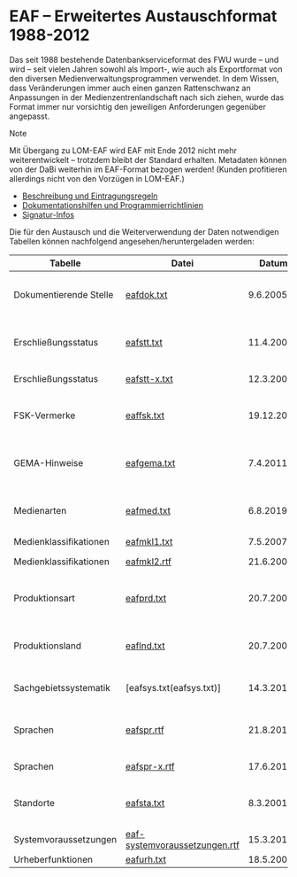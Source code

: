 # EAF – Erweitertes Austauschformat 1988-2012

Das seit 1988 bestehende Datenbankserviceformat des FWU wurde – und wird – seit vielen Jahren sowohl als Import-, wie auch als Exportformat von den diversen Medienverwaltungsprogrammen verwendet. In dem Wissen, dass Veränderungen immer auch einen ganzen Rattenschwanz an Anpassungen in der Medienzentrenlandschaft nach sich ziehen, wurde das Format immer nur vorsichtig den jeweiligen Anforderungen gegenüber angepasst.
>[!NOTE]
>Mit Übergang zu LOM-EAF wird EAF mit Ende 2012 nicht mehr weiterentwickelt – trotzdem bleibt der Standard erhalten. Metadaten können von der DaBi weiterhin im EAF-Format bezogen werden! (Kunden profitieren allerdings nicht von den Vorzügen in LOM-EAF.)

- [Beschreibung und Eintragungsregeln](db-eaf.pdf)
- [Dokumentationshilfen und Programmierrichtlinien](db-eaf-h.pdf)
- [Signatur-Infos](Signatur-Infos-2019-02.pdf)

Die für den Austausch und die Weiterverwendung der Daten notwendigen Tabellen können nachfolgend angesehen/heruntergeladen werden:

|Tabelle|Datei|Datum|Hinweise|
|-------|-----|-----|--------|
|Dokumentierende Stelle|[eafdok.txt](eafdok.txt)|9.6.2005|Code (bis 4 Z.), #, Bezeichnung (66 Z. +)|
|Erschließungsstatus|[eafstt.txt](eafstt.txt)|11.4.2006|Code (bis 2 Z.), #, Bezeichnung (13 Z. +)|
|Erschließungsstatus|[eafstt-x.txt](eafstt-x.txt)|12.3.2001|Ergänzende Hinweise|
|FSK-Vermerke|[eaffsk.txt](eaffsk.txt)|19.12.2012|Code (5 Z.), #, Bezeichnung (max. 59 Z.)|
|GEMA-Hinweise|[eafgema.txt](eafgema.txt)|7.4.2011|Code (bis 6 Z.), #, Bezeichnung (max. 59 Z.)|
|Medienarten|[eafmed.txt](eafmed.txt)|6.8.2019|Code (2/4 Z.), #, Bezeichnung (max. 59 Z.)|
|Medienklassifikationen|[eafmkl1.txt](eafmkl1.txt)|7.5.2007||
|Medienklassifikationen|[eafmkl2.rtf](eafmkl2.rtf)|21.6.2000|Ausführliche Beschreibung|
|Produktionsart|[eafprd.txt](eafprd.txt)|20.7.2005|Code (1 Z.), #, Bezeichnung (max. 59 Z.)|
|Produktionsland|[eaflnd.txt](eaflnd.txt)|20.7.2005|Code (3 Z.), #, Bezeichnung (max. 59 Z.)|
|Sachgebietssystematik|[eafsys.txt(eafsys.txt)]|14.3.2019|Code (11 Z.), #, Bezeichnung|
|Sprachen|[eafspr.rtf](eafspr.rtf)|21.8.2017|Code (2/3 Z.), #, Bezeichnung (max. 59 Z.)|
|Sprachen|[eafspr-x.rtf](eafspr-x.rtf)|17.6.2019|Ergänzende Hinweise|
|Standorte|[eafsta.txt](eafsta.txt)|8.3.2001|Code (5 Z.), #, Bezeichnung (148 Z. +)|
|Systemvoraussetzungen|[eaf-systemvoraussetzungen.rtf](eaf-systemvoraussetzungen.rtf)|15.3.2011|| 
|Urheberfunktionen|[eafurh.txt](eafurh.txt)|18.5.2009||
